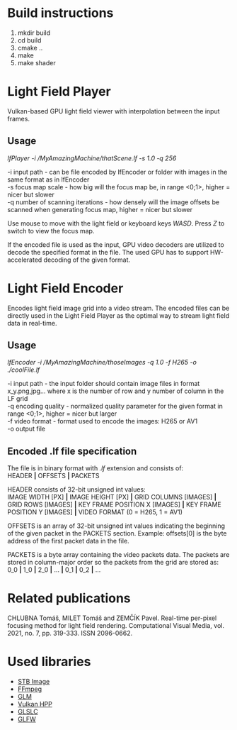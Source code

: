 # Build instructions
1. mkdir build
2. cd build
3. cmake ..
4. make
5. make shader

# Light Field Player
Vulkan-based GPU light field viewer with interpolation between the input frames.

## Usage
_lfPlayer -i /MyAmazingMachine/thatScene.lf -s 1.0 -q 256_

-i input path - can be file encoded by lfEncoder or folder with images in the same format as in lfEncoder  
-s focus map scale - how big will the focus map be, in range <0;1>, higher = nicer but slower  
-q number of scanning iterations - how densely will the image offsets be scanned when generating focus map, higher = nicer but slower  

Use mouse to move with the light field or keyboard keys _WASD_. Press _Z_ to switch to view the focus map.

If the encoded file is used as the input, GPU video decoders are utilized to decode the specified format in the file. The used GPU has to support HW-accelerated decoding of the given format.

# Light Field Encoder
Encodes light field image grid into a video stream. The encoded files can be directly used in the Light Field Player as the optimal way to stream light field data in real-time.

## Usage
_lfEncoder -i /MyAmazingMachine/thoseImages -q 1.0 -f H265 -o ./coolFile.lf_  

-i input path - the input folder should contain image files in format x\_y.png,jpg... where x is the number of row and y number of column in the LF grid  
-q encoding quality - normalized quality parameter for the given format in range <0;1>, higher = nicer but larger  
-f video format - format used to encode the images: H265 or AV1  
-o output file

## Encoded .lf file specification
The file is in binary format with _.lf_ extension and consists of:  
HEADER **|** OFFSETS **|** PACKETS

HEADER consists of 32-bit unsigned int values:  
IMAGE WIDTH [PX] **|** IMAGE HEIGHT [PX] **|** GRID COLUMNS [IMAGES] **|** GRID ROWS [IMAGES] **|** KEY FRAME POSITION X [IMAGES] **|** KEY FRAME POSITION Y [IMAGES] **|** VIDEO FORMAT (0 = H265, 1 = AV1)

OFFSETS is an array of 32-bit unsigned int values indicating the beginning of the given packet in the PACKETS section. Example: offsets[0] is the byte address of the first packet data in the file.

PACKETS is a byte array containing the video packets data. The packets are stored in column-major order so the packets from the grid are stored as:  
0\_0 **|** 1\_0 **|** 2\_0 **|** ... **|** 0\_1 **|** 0\_2 **|** ...

# Related publications
CHLUBNA Tomáš, MILET Tomáš and ZEMČÍK Pavel. Real-time per-pixel focusing method for light field rendering. Computational Visual Media, vol. 2021, no. 7, pp. 319-333. ISSN 2096-0662.

# Used libraries
- [STB Image](https://github.com/nothings/stb) 
- [FFmpeg](https://ffmpeg.org) 
- [GLM](https://github.com/g-truc/glm) 
- [Vulkan HPP](https://github.com/KhronosGroup/Vulkan-Hpp) 
- [GLSLC](https://github.com/google/shaderc/tree/main/glslc) 
- [GLFW](https://www.glfw.org) 
